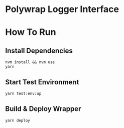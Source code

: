 # Polywrap Logger Interface

# How To Run

## Install Dependencies
`nvm install && nvm use`  
`yarn`  

## Start Test Environment
`yarn test:env:up`  

## Build & Deploy Wrapper
`yarn deploy` 